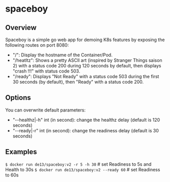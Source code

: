 # spaceboy

## Overview

Spaceboy is a simple go web app for demoing K8s features by exposing the following routes on port 8080:
* "/": Display the hostname of the Container/Pod.
* "/heatltz": Shows a pretty ASCII art (inspired by Stranger Things saison 2) with a status code 200 during 120 seconds by default, then displays "crash !!!" with status code 503.
* "/ready": Displays "Not Ready" with a status code 503 during the first 30 seconds (by default), then "Ready" with a status code 200.

## Options

You can overwrite default parameters:
* "--healthz|-h" int (in second): change the healthz delay (default is 120 seconds)
* "--ready|-r" int (in second): change the readiness delay (default is 30 seconds)

## Examples

`$ docker run de13/spaceboy:v2 -r 5 -h 30` # set Readiness to 5s and Health to 30s
`$ docker run de13/spaceboy:v2 --ready 60` # set Readiness to 60s
